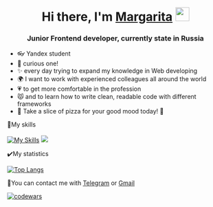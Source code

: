 <h1 align="center">Hi there, I'm <a href="https://www.linkedin.com/in/ormlaug/" target="_blank">Margarita</a> 
<img src="https://github.com/blackcater/blackcater/raw/main/images/Hi.gif" height="32"/></h1>
<h3 align="center">Junior Frontend developer, currently state in Russia</h3>

- :eyeglasses: Yandex student
- :monocle_face: curious one!
- :sparkles: every day trying to expand my knowledge in Web developing
- :earth_africa: I want to work with experienced colleagues all around the world
- :heartpulse: to get more comfortable in the profession
- :pouting_cat: and to learn how to write clean, readable code with different frameworks
- :see_no_evil: Take a slice of pizza for your good mood today! :pizza:

:gem:My skills <br>
<br>
[![My Skills](https://skills.thijs.gg/icons?i=js,react,html,css,git,figma&theme=light)](https://skills.thijs.gg) <img src="https://img.shields.io/badge/Webpack-8DD6F9?style=for-the-badge&logo=Webpack&logoColor=white">

:heavy_check_mark:My statistics

[![Top Langs](https://github-readme-stats.vercel.app/api/top-langs/?username=anuraghazra&layout=compact)](https://github.com/anuraghazra/github-readme-stats)

:calling:You can contact me with
<a href="https://t.me/ormlaug" target="_blank">Telegram</a> or <a href="mailto:mrgrkk@gmail.com" target="_blank">Gmail</a>

[![codewars](https://www.codewars.com/users/ormlaug/badges/micro)](https://www.codewars.com/users/ormlaug) 
